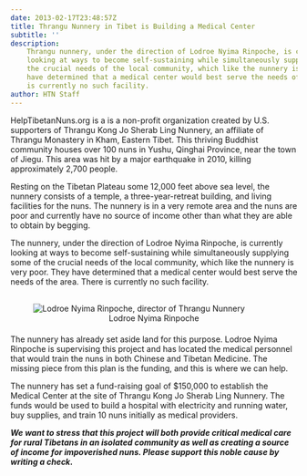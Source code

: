 ```yaml
---
date: 2013-02-17T23:48:57Z
title: Thrangu Nunnery in Tibet is Building a Medical Center
subtitle: ''
description:
    Thrangu nunnery, under the direction of Lodroe Nyima Rinpoche, is currently
    looking at ways to become self-sustaining while simultaneously supplying some of
    the crucial needs of the local community, which like the nunnery is very poor. They
    have determined that a medical center would best serve the needs of the area. There
    is currently no such facility.
author: HTN Staff
---
```


HelpTibetanNuns.org is a is a non-profit organization created by U.S. supporters of Thrangu Kong Jo Sherab Ling Nunnery, an affiliate of Thrangu Monastery in Kham, Eastern Tibet. This thriving Buddhist community houses over 100 nuns in Yushu, Qinghai Province, near the town of Jiegu. This area was hit by a major earthquake in 2010, killing approximately 2,700 people.

Resting on the Tibetan Plateau some 12,000 feet above sea level, the nunnery consists of a temple, a three-year-retreat building, and living facilities for the nuns. The nunnery is in a very remote area and the nuns are poor and currently have no source of income other than what they are able to obtain by begging.

The nunnery, under the direction of Lodroe Nyima Rinpoche, is currently looking at ways to become self-sustaining while simultaneously supplying some of the crucial needs of the local community, which like the nunnery is very poor. They have determined that a medical center would best serve the needs of the area. There is currently no such facility.

<div class="center" style="margin: 30px 0 20px">
  <figure>
    <img
      src="/media/Lodroe-Nyima-Rinpoche.png"
      alt="Lodroe Nyima Rinpoche, director of Thrangu Nunnery"
    />
    <figcaption style="padding: 0; text-align: center">Lodroe Nyima Rinpoche</figcaption>
  </figure>
</div>

The nunnery has already set aside land for this purpose. Lodroe Nyima Rinpoche is supervising this project and has located the medical personnel that would train the nuns in both Chinese and Tibetan Medicine. The missing piece from this plan is the funding, and this is where we can help.

The nunnery has set a fund-raising goal of $150,000 to establish the Medical Center at the site of Thrangu Kong Jo Sherab Ling Nunnery. The funds would be used to build a hospital with electricity and running water, buy supplies, and train 10 nuns initially as medical providers.

**_We want to stress that this project will both provide critical medical care for rural Tibetans in an isolated community as well as creating a source of income for impoverished nuns. Please support this noble cause by writing a check._**
